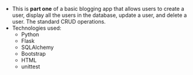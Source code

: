 - This is **part one** of a basic blogging app that allows users to create a user, display all the users in the database, update a user, and delete a user. The standard CRUD operations.
- Technologies used:
  - Python
  - Flask
  - SQLAlchemy
  - Bootstrap
  - HTML
  - unittest


